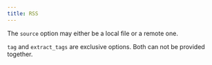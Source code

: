 ```yaml
---
title: RSS
---
```


The `source` option may either be a local file or a remote one.

`tag` and `extract_tags` are exclusive options. Both can not be provided together.
